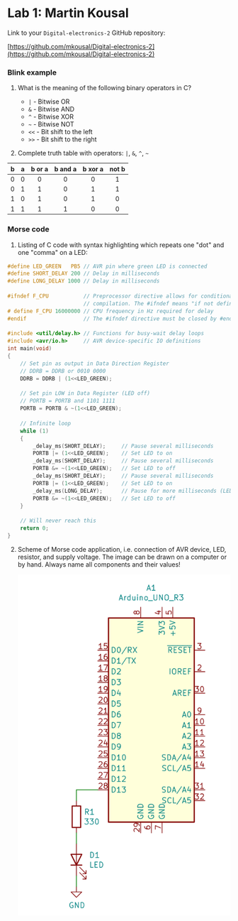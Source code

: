 # Lab 1: Martin Kousal

Link to your `Digital-electronics-2` GitHub repository:

   [https://github.com/mkousal/Digital-electronics-2](https://github.com/mkousal/Digital-electronics-2)


### Blink example

1. What is the meaning of the following binary operators in C?
   * `|` - Bitwise OR
   * `&` - Bitwise AND
   * `^` - Bitwise XOR
   * `~` - Bitwise NOT
   * `<<` - Bit shift to the left
   * `>>` - Bit shift to the right

2. Complete truth table with operators: `|`, `&`, `^`, `~`

| **b** | **a** |**b or a** | **b and a** | **b xor a** | **not b** |
| :-: | :-: | :-: | :-: | :-: | :-: |
| 0 | 0 | 0 | 0 | 0 | 1 |
| 0 | 1 | 1 | 0 | 1 | 1 |
| 1 | 0 | 1 | 0 | 1 | 0 |
| 1 | 1 | 1 | 1 | 0 | 0 |


### Morse code

1. Listing of C code with syntax highlighting which repeats one "dot" and one "comma" on a LED:

```c
#define LED_GREEN   PB5 // AVR pin where green LED is connected
#define SHORT_DELAY 200 // Delay in milliseconds
#define LONG_DELAY 1000	// Delay in milliseconds

#ifndef F_CPU           // Preprocessor directive allows for conditional
                        // compilation. The #ifndef means "if not defined".
# define F_CPU 16000000 // CPU frequency in Hz required for delay
#endif                  // The #ifndef directive must be closed by #endif

#include <util/delay.h> // Functions for busy-wait delay loops
#include <avr/io.h>     // AVR device-specific IO definitions
int main(void)
{
    // Set pin as output in Data Direction Register
    // DDRB = DDRB or 0010 0000
    DDRB = DDRB | (1<<LED_GREEN);

    // Set pin LOW in Data Register (LED off)
    // PORTB = PORTB and 1101 1111
    PORTB = PORTB & ~(1<<LED_GREEN);

    // Infinite loop
    while (1)
    {
        _delay_ms(SHORT_DELAY);		// Pause several milliseconds
        PORTB |= (1<<LED_GREEN);	// Set LED to on
		_delay_ms(SHORT_DELAY);		// Pause several milliseconds
		PORTB &= ~(1<<LED_GREEN);	// Set LED to off
		_delay_ms(SHORT_DELAY);		// Pause several milliseconds
		PORTB |= (1<<LED_GREEN);	// Set LED to on
		_delay_ms(LONG_DELAY);		// Pause for more milliseconds (LED is shining now)
		PORTB &= ~(1<<LED_GREEN);	// Set LED to off
    }

    // Will never reach this
    return 0;
}

```


2. Scheme of Morse code application, i.e. connection of AVR device, LED, resistor, and supply voltage. The image can be drawn on a computer or by hand. Always name all components and their values!

   ![schematic](images/schematic.png)